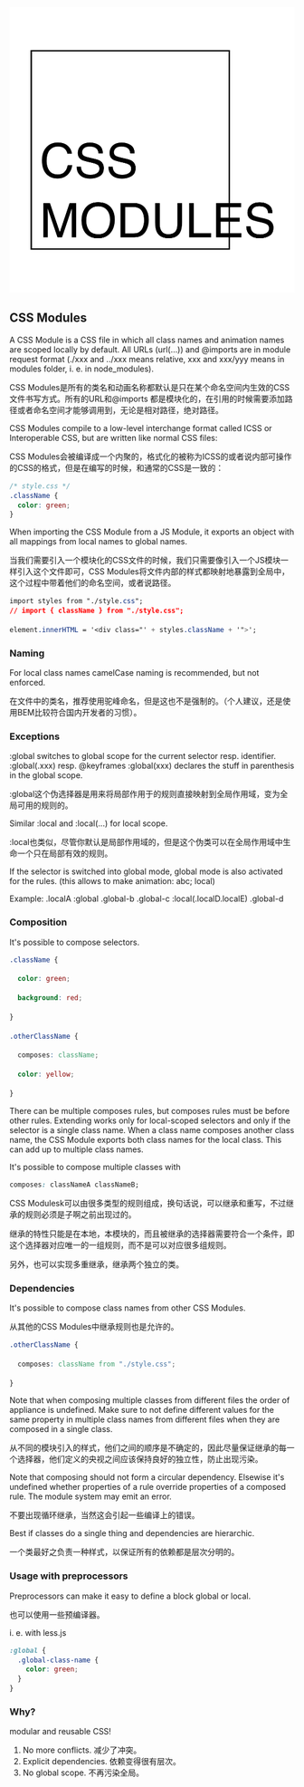 

![logo](css-modules-logo.png)

## CSS Modules

A CSS Module is a CSS file in which all class names and animation names are scoped locally by default. All URLs (url(...)) and @imports are in module request format (./xxx and ../xxx means relative, xxx and xxx/yyy means in modules folder, i. e. in node_modules).

CSS Modules是所有的类名和动画名称都默认是只在某个命名空间内生效的CSS文件书写方式。所有的URL和@imports 都是模块化的，在引用的时候需要添加路径或者命名空间才能够调用到，无论是相对路径，绝对路径。

CSS Modules compile to a low-level interchange format called ICSS or Interoperable CSS, but are written like normal CSS files:

CSS Modules会被编译成一个内聚的，格式化的被称为ICSS的或者说内部可操作的CSS的格式，但是在编写的时候，和通常的CSS是一致的：

```css
/* style.css */
.className {
  color: green;
}
```

When importing the CSS Module from a JS Module, it exports an object with all mappings from local names to global names.

当我们需要引入一个模块化的CSS文件的时候，我们只需要像引入一个JS模块一样引入这个文件即可，CSS Modules将文件内部的样式都映射地暴露到全局中，这个过程中带着他们的命名空间，或者说路径。

```css
import styles from "./style.css";
// import { className } from "./style.css";

element.innerHTML = '<div class="' + styles.className + '">';
```



### Naming

For local class names camelCase naming is recommended, but not enforced.

在文件中的类名，推荐使用驼峰命名，但是这也不是强制的。（个人建议，还是使用BEM比较符合国内开发者的习惯）。

### Exceptions

:global switches to global scope for the current selector resp. identifier. :global(.xxx) resp. @keyframes :global(xxx) declares the stuff in parenthesis in the global scope.

:global这个伪选择器是用来将局部作用于的规则直接映射到全局作用域，变为全局可用的规则的。

Similar :local and :local(...) for local scope.

:local也类似，尽管你默认是局部作用域的，但是这个伪类可以在全局作用域中生命一个只在局部有效的规则。

If the selector is switched into global mode, global mode is also activated for the rules. (this allows to make animation: abc; local)

Example: .localA :global .global-b .global-c :local(.localD.localE) .global-d

### Composition

It's possible to compose selectors.

```css 
.className {

  color: green;

  background: red;

}

.otherClassName {

  composes: className;

  color: yellow;

}

```


There can be multiple composes rules, but composes rules must be before other rules. Extending works only for local-scoped selectors and only if the selector is a single class name. When a class name composes another class name, the CSS Module exports both class names for the local class. This can add up to multiple class names.

It's possible to compose multiple classes with 

```css
composes: classNameA classNameB;
```

CSS Modulesk可以由很多类型的规则组成，换句话说，可以继承和重写，不过继承的规则必须是子啊之前出现过的。

继承的特性只能是在本地，本模块的，而且被继承的选择器需要符合一个条件，即这个选择器对应唯一的一组规则，而不是可以对应很多组规则。

另外，也可以实现多重继承，继承两个独立的类。

### Dependencies

It's possible to compose class names from other CSS Modules.

从其他的CSS Modules中继承规则也是允许的。

```css
.otherClassName {

  composes: className from "./style.css";

}
```

Note that when composing multiple classes from different files the order of appliance is undefined. Make sure to not define different values for the same property in multiple class names from different files when they are composed in a single class.

从不同的模块引入的样式，他们之间的顺序是不确定的，因此尽量保证继承的每一个选择器，他们定义的央视之间应该保持良好的独立性，防止出现污染。

Note that composing should not form a circular dependency. Elsewise it's undefined whether properties of a rule override properties of a composed rule. The module system may emit an error.

不要出现循环继承，当然这会引起一些编译上的错误。

Best if classes do a single thing and dependencies are hierarchic.

一个类最好之负责一种样式，以保证所有的依赖都是层次分明的。

### Usage with preprocessors

Preprocessors can make it easy to define a block global or local.

也可以使用一些预编译器。

i. e. with less.js

```css
:global {
  .global-class-name {
    color: green;
  }
}

```



### Why?

modular and reusable CSS!

1. No more conflicts. 减少了冲突。
2. Explicit dependencies. 依赖变得很有层次。
3. No global scope. 不再污染全局。